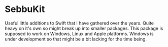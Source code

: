 # SebbuKit

Useful little additions to Swift that I have gathered over the years.
Quite heavy on it's own so might break up into smaller packages.
This package is supposed to work on Windows, Linux and Apple platforms.
Windows is under development so that might be a bit lacking for the time being.
